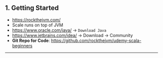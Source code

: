 ## 1. Getting Started
* https://rockthejvm.com/
* Scale runs on top of JVM
* https://www.oracle.com/java/ -> `Download Java`
* https://www.jetbrains.com/idea/ -> Download -> Community
* __Git Repo for Code__: https://github.com/rockthejvm/udemy-scala-beginners
***
